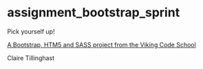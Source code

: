 assignment_bootstrap_sprint
===========================

Pick yourself up!

[A Bootstrap, HTM5 and SASS project from the Viking Code School](http://www.vikingcodeschool.com)

Claire Tillinghast

